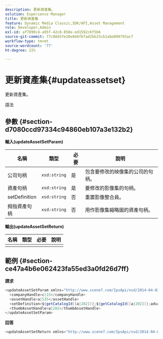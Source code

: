 ```yaml
---
description: 更新資產集。
solution: Experience Manager
title: 更新資產集
feature: Dynamic Media Classic,SDK/API,Asset Management
role: Developer,Admin
exl-id: af7899c4-a95f-42c8-858e-ed1592c6f5b6
source-git-commit: 77c88d5fe20e048f6fad2bb23cb1abe090793acf
workflow-type: tm+mt
source-wordcount: '77'
ht-degree: 22%

---
```


# 更新資產集{#updateassetset}

更新資產集。

語法

## 參數 {#section-d7080ccd97334c94860eb107a3e132b2}

**輸入(updateAssetSetParam)**

| 名稱 | 類型 | 必要 | 說明 |
|---|---|---|---|
| 公司句柄 | `xsd:string` | 是 | 包含要修改的映像集的公司的句柄。 |
| 資產句柄 | `xsd:string` | 是 | 要修改的影像集的句柄。 |
| setDefinition | `xsd:string` | 否 | 重置影像整合員。 |
| 拇指資產句柄 | `xsd:string` | 否 | 用作影像集縮略圖的資產句柄。 |

**輸出(updateAssetSetReturn)**

| 名稱 | 類型 | 必要 | 說明 |
|---|---|---|---|
|  |  |  |  |

## 範例 {#section-ce47a4b6e062423fa55ed3a0fd26d7ff}

**請求**

```java
<updateAssetSetParam xmlns="http://www.scene7.com/IpsApi/xsd/2014-04-03"> 
  <companyHandle>c|15</companyHandle> 
  <assetHandle>a|535</assetHandle> 
  <setDefinition>${getCatalogId([a|202])};${getCatalogId([a|202])};advanced_image;,${getCatalogId([a|935])};${getCatalogId([a|935])};advanced_image;,${getCatalogId([a|933])};${getCatalogId([a|933])};advanced_image;</setDefinition> 
  <thumbAssetHandle>a|202</thumbAssetHandle> 
</updateAssetSetParam>
```

**回答**

```java
<updateAssetSetReturn xmlns="http://www.scene7.com/IpsApi/xsd/2014-04-03"/>
```
